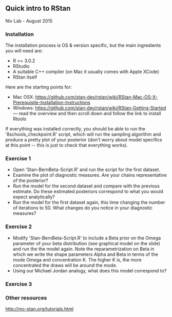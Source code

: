 
## Quick intro to RStan
Niv Lab - August 2015

### Installation 

The installation process is OS & version specific, but the main ingredients you will need are: 

* R >= 3.0.2
* RStudio 
* A suitable C++ compiler (on Mac it usually comes with Apple XCode)
* RStan itself 

Here are the starting points for: 

* Mac OSX: https://github.com/stan-dev/rstan/wiki/RStan-Mac-OS-X-Prerequisite-Installation-Instructions
* Windows: https://github.com/stan-dev/rstan/wiki/RStan-Getting-Started — read the overview and then scroll down and follow the link to install Rtools 

If everything was installed correctly, you should be able to run the '8schools_checkpoint.R' script, which will run the sampling algorithm and produce a pretty plot of your posterior (don't worry about model specifics at this point -- this is just to check that everything works).

### Exercise 1

* Open 'Stan-BernBeta-Script.R' and run the script for the first dataset. 
* Examine the plot of diagnostic measures. Are your chains representative of the posterior? 
* Run the model for the second dataset and compare with the previous estimate. Do these estimated posteriors correspond to what you would expect analytically?  
* Run the model for the first dataset again, this time changing the number of iterations to 50. What changes do you notice in your diagnostic measures? 

### Exercise 2

* Modify 'Stan-BernBeta-Script.R' to include a Beta prior on the Omega parameter of your beta distribution (see graphical model on the slide) and run the the model again. Note the reparametrization on Beta in which we write the shape parameters Alpha and Beta in terms of the mode Omega and concentration K. The higher K is, the more concentrated the draws will be around the mode. 
* Using our Michael Jordan analogy, what does this model correspond to? 

### Exercise 3




### Other resources 

http://mc-stan.org/tutorials.html
